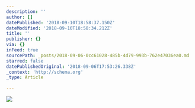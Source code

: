 ```yaml
---
description: ''
author: []
datePublished: '2018-09-10T18:58:37.150Z'
dateModified: '2018-09-10T18:58:34.212Z'
title: ''
publisher: {}
via: {}
inFeed: true
sourcePath: _posts/2018-09-06-0cc61028-485b-4d79-993b-762e47036ea0.md
starred: false
datePublishedOriginal: '2018-09-06T17:53:26.338Z'
_context: 'http://schema.org'
_type: Article

---
```

![](https://the-grid-user-content.s3-us-west-2.amazonaws.com/e5a7037f-f82b-4c32-8415-0171f3dd8188.jpg)
